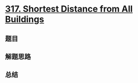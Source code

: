 # [317. Shortest Distance from All Buildings](https://leetcode.com/problems/shortest-distance-from-all-buildings/)

## 题目


## 解题思路


## 总结


